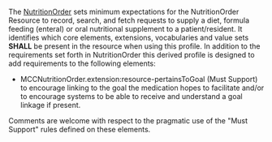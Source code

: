 The [NutritionOrder](http://hl7.org/fhir/StructureDefinition/NutritionOrder) sets minimum expectations for the NutritionOrder Resource to record, search, and fetch requests to supply a diet, formula feeding (enteral) or oral nutritional supplement to a patient/resident. It identifies which core elements, extensions, vocabularies and value sets **SHALL** be present in the resource when using this profile. In addition to the requirements set forth in NutritionOrder this derived profile is designed to add requirements to the following elements:
* MCCNutritionOrder.extension:resource-pertainsToGoal (Must Support) to encourage linking to the goal the medication hopes to facilitate and/or to encourage systems to be able to receive and understand a goal linkage if present.

Comments are welcome with respect to the pragmatic use of the "Must Support" rules defined on these elements.